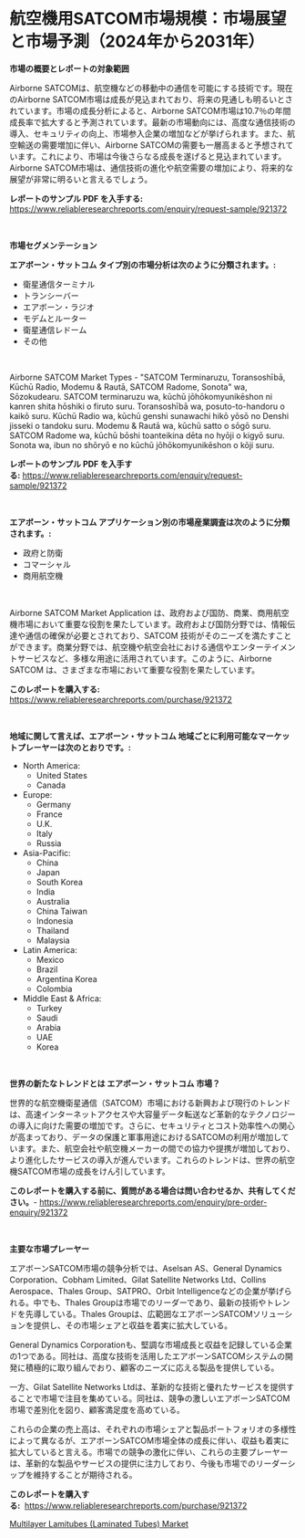 <p><h1>航空機用SATCOM市場規模：市場展望と市場予測（2024年から2031年）</h1></p><p><strong>市場の概要とレポートの対象範囲</strong></p>
<p><p>Airborne SATCOMは、航空機などの移動中の通信を可能にする技術です。現在のAirborne SATCOM市場は成長が見込まれており、将来の見通しも明るいとされています。市場の成長分析によると、Airborne SATCOM市場は10.7％の年間成長率で拡大すると予測されています。最新の市場動向には、高度な通信技術の導入、セキュリティの向上、市場参入企業の増加などが挙げられます。また、航空輸送の需要増加に伴い、Airborne SATCOMの需要も一層高まると予想されています。これにより、市場は今後さらなる成長を遂げると見込まれています。Airborne SATCOM市場は、通信技術の進化や航空需要の増加により、将来的な展望が非常に明るいと言えるでしょう。</p></p>
<p><strong>レポートのサンプル PDF を入手する:</strong> <a href="https://www.reliableresearchreports.com/enquiry/request-sample/921372">https://www.reliableresearchreports.com/enquiry/request-sample/921372</a></p>
<p>&nbsp;</p>
<p><strong>市場セグメンテーション</strong></p>
<p><strong>エアボーン・サットコム タイプ別の市場分析は次のように分類されます。:</strong></p>
<p><ul><li>衛星通信ターミナル</li><li>トランシーバー</li><li>エアボーン・ラジオ</li><li>モデムとルーター</li><li>衛星通信レドーム</li><li>その他</li></ul></p>
<p>&nbsp;</p>
<p><p>Airborne SATCOM Market Types - "SATCOM Terminaruzu, Toransoshībā, Kūchū Radio, Modemu & Rautā, SATCOM Radome, Sonota" wa, Sōzokudearu. SATCOM terminaruzu wa, kūchū jōhōkomyunikēshon ni kanren shita hōshiki o firuto suru. Toransoshībā wa, posuto-to-handoru o kaikō suru. Kūchū Radio wa, kūchū genshi sunawachi hikō yōsō no Denshi jisseki o tandoku suru. Modemu & Rautā wa, kūchū satto o sōgō suru. SATCOM Radome wa, kūchū bōshi toanteikina dēta no hyōji o kigyō suru. Sonota wa, ibun no shōryō e no kūchū jōhōkomyunikēshon o kōji suru.</p></p>
<p><strong>レポートのサンプル PDF を入手する:</strong>&nbsp;<a href="https://www.reliableresearchreports.com/enquiry/request-sample/921372">https://www.reliableresearchreports.com/enquiry/request-sample/921372</a></p>
<p>&nbsp;</p>
<p><strong> エアボーン・サットコム アプリケーション別の市場産業調査は次のように分類されます。:</strong></p>
<p><ul><li>政府と防衛</li><li>コマーシャル</li><li>商用航空機</li></ul></p>
<p>&nbsp;</p>
<p><p>Airborne SATCOM Market Application は、政府および国防、商業、商用航空機市場において重要な役割を果たしています。政府および国防分野では、情報伝達や通信の確保が必要とされており、SATCOM 技術がそのニーズを満たすことができます。商業分野では、航空機や航空会社における通信やエンターテイメントサービスなど、多様な用途に活用されています。このように、Airborne SATCOM は、さまざまな市場において重要な役割を果たしています。</p></p>
<p><strong>このレポートを購入する:</strong>&nbsp; <a href="https://www.reliableresearchreports.com/purchase/921372">https://www.reliableresearchreports.com/purchase/921372</a></p>
<p>&nbsp;</p>
<p><strong>地域に関して言えば、エアボーン・サットコム 地域ごとに利用可能なマーケットプレーヤーは次のとおりです。:</strong></p>
<p><ul>
    <li>
        North America:
        <ul>
            <li>United States</li>
            <li>Canada</li>
        </ul>
    </li>
    <li>
        Europe:
        <ul>
            <li>Germany</li>
            <li>France</li>
            <li>U.K.</li>
            <li>Italy</li>
            <li>Russia</li>
        </ul>
    </li>
    <li>
        Asia-Pacific:
        <ul>
            <li>China</li>
            <li>Japan</li>
            <li>South Korea</li>
            <li>India</li>
            <li>Australia</li>
            <li>China Taiwan</li>
            <li>Indonesia</li>
            <li>Thailand</li>
            <li>Malaysia</li>
        </ul>
    </li>
    <li>
        Latin America:
        <ul>
            <li>Mexico</li>
            <li>Brazil</li>
            <li>Argentina Korea</li>
            <li>Colombia</li>
        </ul>
    </li>
    <li>
        Middle East & Africa:
        <ul>
            <li>Turkey</li>
            <li>Saudi</li>
            <li>Arabia</li>
            <li>UAE</li>
            <li>Korea</li>
        </ul>
    </li>
    </ul></p>
<p>&nbsp;</p>
<p><strong>世界の新たなトレンドとは エアボーン・サットコム 市場？</strong></p>
<p><p>世界的な航空機衛星通信（SATCOM）市場における新興および現行のトレンドは、高速インターネットアクセスや大容量データ転送など革新的なテクノロジーの導入に向けた需要の増加です。さらに、セキュリティとコスト効率性への関心が高まっており、データの保護と軍事用途におけるSATCOMの利用が増加しています。また、航空会社や航空機メーカーの間での協力や提携が増加しており、より進化したサービスの導入が進んでいます。これらのトレンドは、世界の航空機SATCOM市場の成長をけん引しています。</p></p>
<p><strong>このレポートを購入する前に、質問がある場合は問い合わせるか、共有してください。</strong>- <a href="https://www.reliableresearchreports.com/enquiry/pre-order-enquiry/921372">https://www.reliableresearchreports.com/enquiry/pre-order-enquiry/921372</a></p>
<p>&nbsp;</p>
<p><strong>主要な市場プレーヤー</strong></p>
<p><p>エアボーンSATCOM市場の競争分析では、Aselsan AS、General Dynamics Corporation、Cobham Limited、Gilat Satellite Networks Ltd、Collins Aerospace、Thales Group、SATPRO、Orbit Intelligenceなどの企業が挙げられる。中でも、Thales Groupは市場でのリーダーであり、最新の技術やトレンドを先導している。Thales Groupは、広範囲なエアボーンSATCOMソリューションを提供し、その市場シェアと収益を着実に拡大している。</p><p>General Dynamics Corporationも、堅調な市場成長と収益を記録している企業の1つである。同社は、高度な技術を活用したエアボーンSATCOMシステムの開発に積極的に取り組んでおり、顧客のニーズに応える製品を提供している。</p><p>一方、Gilat Satellite Networks Ltdは、革新的な技術と優れたサービスを提供することで市場で注目を集めている。同社は、競争の激しいエアボーンSATCOM市場で差別化を図り、顧客満足度を高めている。</p><p>これらの企業の売上高は、それぞれの市場シェアと製品ポートフォリオの多様性によって異なるが、エアボーンSATCOM市場全体の成長に伴い、収益も着実に拡大していると言える。市場での競争の激化に伴い、これらの主要プレーヤーは、革新的な製品やサービスの提供に注力しており、今後も市場でのリーダーシップを維持することが期待される。</p></p>
<p><strong>このレポートを購入する:</strong>&nbsp;&nbsp;<a href="https://www.reliableresearchreports.com/purchase/921372">https://www.reliableresearchreports.com/purchase/921372</a></p>
<p><p><a href="https://github.com/Glendatilghmankmgz0rbhwpy/Market-Research-Report-List-1/blob/main/multilayer-lamitubes-laminated-tubes-market.md">Multilayer Lamitubes (Laminated Tubes) Market</a></p></p>